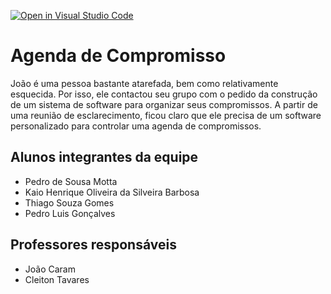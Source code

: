 [![Open in Visual Studio Code](https://classroom.github.com/assets/open-in-vscode-c66648af7eb3fe8bc4f294546bfd86ef473780cde1dea487d3c4ff354943c9ae.svg)](https://classroom.github.com/online_ide?assignment_repo_id=8224019&assignment_repo_type=AssignmentRepo)
# Agenda de Compromisso
João  é  uma  pessoa  bastante  atarefada,  bem como  relativamente  esquecida.  Por  isso,  ele contactou seu grupo com o pedido  da construção de um sistema de software para organizar seus compromissos. A partir de uma reunião de esclarecimento, ficou claro  que  ele  precisa  de  um  software 
personalizado  para  controlar  uma  agenda  de compromissos.

## Alunos integrantes da equipe

* Pedro de Sousa Motta
* Kaio Henrique Oliveira da Silveira Barbosa
* Thiago Souza Gomes
* Pedro Luis Gonçalves

## Professores responsáveis

* João Caram
* Cleiton Tavares

